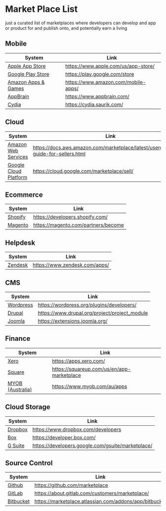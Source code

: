# Market Place List
just a curated list of marketplaces where developers can develop and app or product for 
and publish onto, and potentially earn a living

## Mobile
|System|Link|
|------|----|
|[Apple App Store](https://www.apple.com/us/app-store/)|https://www.apple.com/us/app-store/|
|[Google Play Store](https://play.google.com/store)|https://play.google.com/store|
|[Amazon Apps & Games](https://www.amazon.com/mobile-apps/)|https://www.amazon.com/mobile-apps/|
|[AppBrain](https://www.appbrain.com/)|https://www.appbrain.com/|
|[Cydia](https://cydia.saurik.com/)|https://cydia.saurik.com/|

## Cloud
|System|Link|
|------|----|
|[Amazon Web Services](https://aws.amazon.com/marketplace/)|https://docs.aws.amazon.com/marketplace/latest/userguide/user-guide-for-sellers.html|
|[Google Cloud Platform](https://cloud.google.com/marketplace/)|https://cloud.google.com/marketplace/sell/|

## Ecommerce
|System|Link|
|------|----|
|[Shopify](https://apps.shopify.com/)|https://developers.shopify.com/|
|[Magento](https://marketplace.magento.com/)|https://magento.com/partners/become|

## Helpdesk
|System|Link|
|------|----|
|[Zendesk](https://www.zendesk.com/apps/)|https://www.zendesk.com/apps/|

## CMS
|System|Link|
|------|----|
|[Wordpress](https://wordpress.org/plugins/)|https://wordpress.org/plugins/developers/|
|[Drupal](https://www.drupal.org/project/project_module)|https://www.drupal.org/project/project_module|
|[Joomla](https://extensions.joomla.org/)|https://extensions.joomla.org/|

## Finance
|System|Link|
|------|----|
|[Xero](https://apps.xero.com/)|https://apps.xero.com/|
|[Square](https://squareup.com/us/en/app-marketplace)|https://squareup.com/us/en/app-marketplace|
|[MYOB (Australia)](https://www.myob.com/au/apps)|https://www.myob.com/au/apps|


## Cloud Storage
|System|Link|
|------|----|
|[Dropbox](https://www.dropbox.com/developers)|https://www.dropbox.com/developers|
|[Box](https://developer.box.com/)|https://developer.box.com/|
|[G Suite](https://developers.google.com/gsuite/marketplace/)|https://developers.google.com/gsuite/marketplace/|

## Source Control
|System|Link|
|------|----|
|[Github](https://github.com/marketplace)|https://github.com/marketplace|
|[GitLab](https://about.gitlab.com/customers/marketplace/)|https://about.gitlab.com/customers/marketplace/|
|[Bitbucket](https://marketplace.atlassian.com/addons/app/bitbucket)|https://marketplace.atlassian.com/addons/app/bitbucket|
